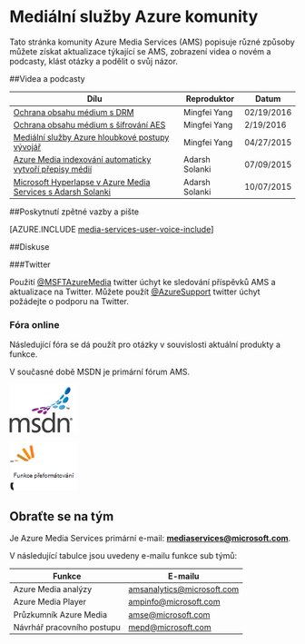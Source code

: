 <properties
    pageTitle="Mediální služby Azure komunity přehled | Microsoft Azure"
    description="Tato stránka komunity Azure Media Services (AMS) popisuje různé způsoby můžete získat aktualizace týkající se AMS, přečtěte si téma videa o novém a podcasty, klást otázky a podělit o svůj názor. "
    services="media-services"
    documentationCenter=""
    authors="juliako"
    manager="erikre"
    editor=""/>

<tags
    ms.service="media-services"
    ms.workload="media"
    ms.tgt_pltfrm="na"
    ms.devlang="dotnet"
    ms.topic="article"
    ms.date="09/26/2016"  
    ms.author="juliako"/>

# <a name="azure-media-services-community"></a>Mediální služby Azure komunity  

Tato stránka komunity Azure Media Services (AMS) popisuje různé způsoby můžete získat aktualizace týkající se AMS, zobrazení videa o novém a podcasty, klást otázky a podělit o svůj názor.   

##<a name="videos-and-podcasts"></a>Videa a podcasty

Dílu|Reproduktor|Datum
---|---|---
[Ochrana obsahu médium s DRM](https://azure.microsoft.com/documentation/videos/azurefridayprotectingyourmediacontentdrm/)|Mingfei Yang|02/19/2016
[Ochrana obsahu médium s šifrování AES](https://azure.microsoft.com/documentation/videos/azure-media-services-protecting-your-media-content-with-aes-encryption/)|Mingfei Yang|2/19/2016
[Mediální služby Azure hloubkové postupy vývojář](https://azure.microsoft.com/documentation/videos/build-2015-azure-media-services-developer-deep-dive/)|Mingfei Yang|04/27/2015
[Azure Media indexování automaticky vytvoří přepisy médií](https://azure.microsoft.com/documentation/videos/azure-media-indexer-autoatically-creates-transcripts-for-your-media-with-adarsh-solanki/)|Adarsh Solanki|07/09/2015
[Microsoft Hyperlapse v Azure Media Services s Adarsh Solanki](https://azure.microsoft.com/documentation/videos/microsoft-hyperlapse-in-azure-media-services-with-adarsh-solanki/)|Adarsh Solanki|10/07/2015

##<a name="provide-feedback-and-make-suggestions"></a>Poskytnutí zpětné vazby a pište

[AZURE.INCLUDE [media-services-user-voice-include](../../includes/media-services-user-voice-include.md)]

##<a name="discussion"></a>Diskuse

###<a name="twitter"></a>Twitter

Použití [@MSFTAzureMedia](https://twitter.com/MSFTAzureMedia) twitter úchyt ke sledování příspěvků AMS a aktualizace na Twitter. Můžete použít [@AzureSupport](https://twitter.com/azuresupport) twitter úchyt požádejte o podporu na Twitter.  
 
### <a name="online-forums"></a>Fóra online

Následující fóra se dá použít pro otázky v souvislosti aktuální produkty a funkce.

V současné době MSDN je primární fórum AMS.

[![MSDN](./media/media-services-community/msdn.png)](https://social.msdn.microsoft.com/forums/azure/home?forum=MediaServices) 

[![StackOverflow](./media/media-services-community/stack-overflow.png)](http://stackoverflow.com/questions/tagged/azure-media-services) 

## <a name="contact-the-team"></a>Obraťte se na tým

Je Azure Media Services primární e-mail: **mediaservices@microsoft.com**.

V následující tabulce jsou uvedeny e-mailu funkce sub týmů:

Funkce|E-mailu
---|---
Azure Media analýzy|amsanalytics@microsoft.com
Azure Media Player|ampinfo@microsoft.com 
Průzkumník Azure Media|amse@microsoft.com
Návrhář pracovního postupu|mepd@microsoft.com
